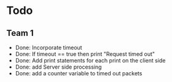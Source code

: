 # Todo

## Team 1
* Done: Incorporate timeout
* Done: If timeout == true then print "Request timed out"
* Done: Add print statements for each print on the client side
* Done: add Server side processing
* Done: add a counter variable to timed out packets

